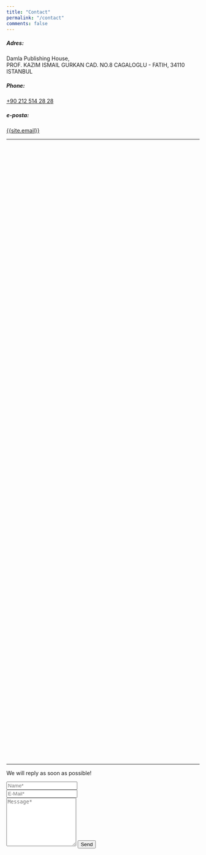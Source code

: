 ```yaml
---
title: "Contact"
permalink: "/contact"
comments: false
---
```


<h5>Adres:</h5>
<div>Damla Publishing House,
<br>
PROF. KAZIM ISMAIL GURKAN CAD. NO.8
CAGALOGLU - FATIH, 34110 ISTANBUL</div>
<h5>Phone:</h5>
<div><a href="tel:+902125142828">+90 212 514 28 28</a></div>
<h5>e-posta:</h5>
<div><a href="mailto:{{site.email}}">{{site.email}}</a></div>
<hr>

<div class="mapouter">
    <div class="gmap_canvas">
        <iframe width="800px" height="400px" id="gmap_canvas" src="https://maps.google.com/maps?q=Damla%20Yay%C4%B1nevi&t=&z=15&ie=UTF8&iwloc=&output=embed" frameborder="0" scrolling="no" marginheight="0" marginwidth="0"></iframe>
        <br><style>.mapouter{position:relative;text-align:right;height:40vh;width:80vh;}</style>
        <style>.gmap_canvas {overflow:hidden;background:none!important;height:40vh;width:80vh;}</style>
    </div>
</div>

<hr>
<form action="https://formspree.io/f/xyyojrqo" method="POST">    
<p class="mb-4"> We will reply as soon as possible!</p>
<div class="form-group row">
<div class="col-md-6">
<input class="form-control" type="text" name="name" placeholder="Name*" required>
</div>
<div class="col-md-6">
<input class="form-control" type="email" name="_replyto" placeholder="E-Mail*" required>
</div>
</div>
<textarea rows="8" class="form-control mb-3" name="message" placeholder="Message*" required></textarea>    
<input class="btn btn-success" type="submit" value="Send">
</form>
